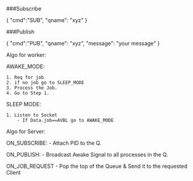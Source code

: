 ###Subscribe

{
"cmd":"SUB",
"qname": "xyz"
}


###Publish

{
"cmd":"PUB",
"qname": "xyz",
"message": "your message"
}


Algo for worker:

AWAKE_MODE:

    1. Req for job
    2. if no job go to SLEEP_MODE
    3. Process the Job.
    4. Go to Step 1.
    
SLEEP MODE:

    1. Listen to Socket
        - If Data.job==AVBL go to AWAKE_MODE
 
 
Algo for Server:

ON_SUBSCRIBE:
    - Attach PID to the Q.
    
ON_PUBLISH:
    - Broadcast Awake Signal to all processes in the Q.    

ON_JOB_REQUEST
    - Pop the top of the Queue & Send it to the requested Client      
